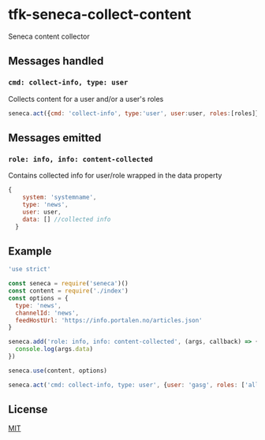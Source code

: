 # tfk-seneca-collect-content
Seneca content collector

## Messages handled

### ```cmd: collect-info, type: user```

Collects content for a user and/or a user's roles

```JavaScript
seneca.act({cmd: 'collect-info', type:'user', user:user, roles:[roles]}, (error, data) => {})
```

## Messages emitted

### ```role: info, info: content-collected```

Contains collected info for user/role wrapped in the data property

```JavaScript
{
    system: 'systemname',
    type: 'news',
    user: user,
    data: [] //collected info
  }
```

## Example

```JavaScript
'use strict'

const seneca = require('seneca')()
const content = require('./index')
const options = {
  type: 'news',
  channelId: 'news',
  feedHostUrl: 'https://info.portalen.no/articles.json'
}

seneca.add('role: info, info: content-collected', (args, callback) => {
  console.log(args.data)
})

seneca.use(content, options)

seneca.act('cmd: collect-info, type: user', {user: 'gasg', roles: ['alle', 'administrasjonen']})
```

## License
[MIT](LICENSE)
